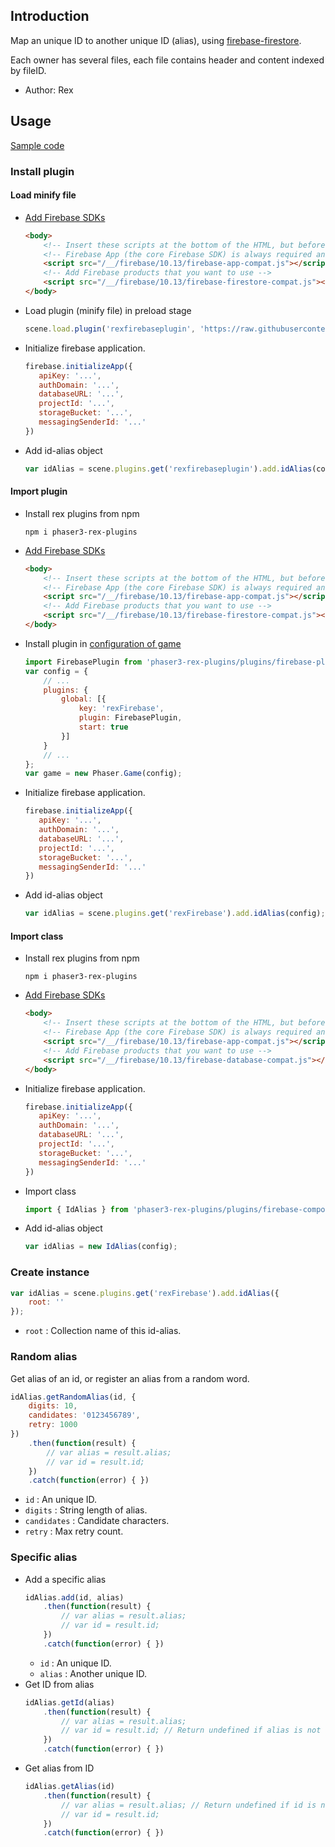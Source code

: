 ## Introduction

Map an unique ID to another unique ID (alias), using [firebase-firestore](https://firebase.google.com/docs/firestore/).

Each owner has several files, each file contains header and content indexed by fileID.

- Author: Rex

## Usage

[Sample code](https://github.com/rexrainbow/phaser3-rex-notes/blob/master/examples/firebase-idalias)

### Install plugin

#### Load minify file

- [Add Firebase SDKs](https://firebase.google.com/docs/web/setup)
    ```html
    <body>
        <!-- Insert these scripts at the bottom of the HTML, but before you use any Firebase services -->
        <!-- Firebase App (the core Firebase SDK) is always required and must be listed first -->
        <script src="/__/firebase/10.13/firebase-app-compat.js"></script>
        <!-- Add Firebase products that you want to use -->
        <script src="/__/firebase/10.13/firebase-firestore-compat.js"></script>
    </body>    
    ```
- Load plugin (minify file) in preload stage
    ```javascript
    scene.load.plugin('rexfirebaseplugin', 'https://raw.githubusercontent.com/rexrainbow/phaser3-rex-notes/master/dist/rexfirebaseplugin.min.js', true);
    ```
- Initialize firebase application.
    ```javascript
    firebase.initializeApp({
       apiKey: '...',
       authDomain: '...',
       databaseURL: '...',
       projectId: '...',
       storageBucket: '...',
       messagingSenderId: '...'
    })
    ```
- Add id-alias object
    ```javascript
    var idAlias = scene.plugins.get('rexfirebaseplugin').add.idAlias(config);
    ```

#### Import plugin

- Install rex plugins from npm
    ```
    npm i phaser3-rex-plugins
    ```
- [Add Firebase SDKs](https://firebase.google.com/docs/web/setup)
    ```html
    <body>
        <!-- Insert these scripts at the bottom of the HTML, but before you use any Firebase services -->
        <!-- Firebase App (the core Firebase SDK) is always required and must be listed first -->
        <script src="/__/firebase/10.13/firebase-app-compat.js"></script>
        <!-- Add Firebase products that you want to use -->
        <script src="/__/firebase/10.13/firebase-firestore-compat.js"></script>
    </body>    
    ```
- Install plugin in [configuration of game](game.md#configuration)
    ```javascript
    import FirebasePlugin from 'phaser3-rex-plugins/plugins/firebase-plugin.js';
    var config = {
        // ...
        plugins: {
            global: [{
                key: 'rexFirebase',
                plugin: FirebasePlugin,
                start: true
            }]
        }
        // ...
    };
    var game = new Phaser.Game(config);
    ```
- Initialize firebase application.
    ```javascript
    firebase.initializeApp({
       apiKey: '...',
       authDomain: '...',
       databaseURL: '...',
       projectId: '...',
       storageBucket: '...',
       messagingSenderId: '...'
    })
    ```
- Add id-alias object
    ```javascript
    var idAlias = scene.plugins.get('rexFirebase').add.idAlias(config);
    ```

#### Import class

- Install rex plugins from npm
    ```
    npm i phaser3-rex-plugins
    ```
- [Add Firebase SDKs](https://firebase.google.com/docs/web/setup)
    ```html
    <body>
        <!-- Insert these scripts at the bottom of the HTML, but before you use any Firebase services -->
        <!-- Firebase App (the core Firebase SDK) is always required and must be listed first -->
        <script src="/__/firebase/10.13/firebase-app-compat.js"></script>
        <!-- Add Firebase products that you want to use -->
        <script src="/__/firebase/10.13/firebase-database-compat.js"></script>
    </body>    
    ```
- Initialize firebase application.
    ```javascript
    firebase.initializeApp({
       apiKey: '...',
       authDomain: '...',
       databaseURL: '...',
       projectId: '...',
       storageBucket: '...',
       messagingSenderId: '...'
    })
    ```
- Import class
    ```javascript
    import { IdAlias } from 'phaser3-rex-plugins/plugins/firebase-components.js';
    ```
- Add id-alias object
    ```javascript
    var idAlias = new IdAlias(config);
    ```

### Create instance

```javascript
var idAlias = scene.plugins.get('rexFirebase').add.idAlias({
    root: ''
});
```

- `root` : Collection name of this id-alias.

### Random alias

Get alias of an id, or register an alias from a random word.

```javascript
idAlias.getRandomAlias(id, {
    digits: 10,
    candidates: '0123456789',
    retry: 1000
})
    .then(function(result) { 
        // var alias = result.alias;
        // var id = result.id;
    })
    .catch(function(error) { })
```

- `id` : An unique ID.
- `digits` : String length of alias.
- `candidates` : Candidate characters.
- `retry` : Max retry count.

### Specific alias

- Add a specific alias
    ```javascript
    idAlias.add(id, alias)
        .then(function(result) { 
            // var alias = result.alias;
            // var id = result.id;
        })
        .catch(function(error) { })
    ```
    - `id` : An unique ID.
    - `alias` : Another unique ID.
- Get ID from alias
    ```javascript
    idAlias.getId(alias)
        .then(function(result) { 
            // var alias = result.alias;
            // var id = result.id; // Return undefined if alias is not existed.
        })
        .catch(function(error) { })
    ```
- Get alias from ID
    ```javascript
    idAlias.getAlias(id)
        .then(function(result) { 
            // var alias = result.alias; // Return undefined if id is not existed.
            // var id = result.id;
        })
        .catch(function(error) { })
    ```
